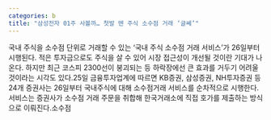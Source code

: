 ```yaml
---
categories: b
title: "삼성전자 01주 사볼까… 첫발 뗀 주식 소수점 거래 ‘글쎄’"
---
```

국내 주식을 소수점 단위로 거래할 수 있는 ‘국내 주식 소수점 거래 서비스’가 26일부터 시행된다. 적은 투자금으로도 주식을 살 수 있어 시장 접근성이 개선될 것이란 기대가 나온다. 하지만 최근 코스피 2300선이 붕괴되는 등 하락장에선 큰 효과를 거두기 어려울 것이라는 시각도 있다.25일 금융투자업계에 따르면 KB증권, 삼성증권, NH투자증권 등 24개 증권사는 26일부터 국내주식에 대해 소수점거래 서비스를 순차적으로 시행한다. 서비스는 증권사가 소수점 거래 주문을 취합해 한국거래소에 직접 호가를 제출하는 방식으로 이뤄진다.소수점
